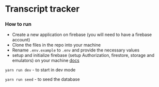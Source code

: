 # Transcript tracker

### How to run

- Create a new application on firebase (you will need to have a firebase account)
- Clone the files in the repo into your machine
- Rename `.env.example` to `.env` and provide the necessary values
- setup and initialize firebase (setup Authorization, firestore, storage and emulators) on your machine [docs](https://firebase.google.com/docs/emulator-suite/install_and_configure)

`yarn run dev` - to start in dev mode

`yarn run seed` - to seed the database
